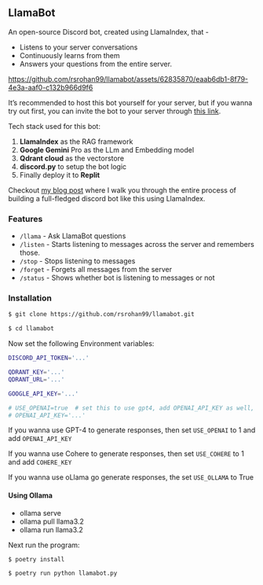 ## LlamaBot

An open-source Discord bot, created using LlamaIndex, that -
- Listens to your server conversations
- Continuously learns from them
- Answers your questions from the entire server.

https://github.com/rsrohan99/llamabot/assets/62835870/eaab6db1-8f79-4e3a-aaf0-c132b966d9f6

It’s recommended to host this bot yourself for your server, but if you wanna try out first, you can invite the bot to your server through [this link](https://discord.com/api/oauth2/authorize?client_id=1203216926730616862&permissions=3072&scope=bot).

Tech stack used for this bot:
1. **LlamaIndex** as the RAG framework
2. **Google Gemini** Pro as the LLm and Embedding model
3. **Qdrant cloud** as the vectorstore
4. **discord.py** to setup the bot logic
5. Finally deploy it to **Replit**

Checkout [my blog post](https://clusteredbytes.pages.dev/posts/2024/create-a-discord-chatbot-using-llamaindex-for-your-server/) where I walk you through the entire process of building a full-fledged discord bot like this using LlamaIndex.

### Features

- `/llama` - Ask LlamaBot questions
- `/listen` - Starts listening to messages across the server and remembers those.
- `/stop` - Stops listening to messages
- `/forget` - Forgets all messages from the server
- `/status` - Shows whether bot is listening to messages or not


### Installation

```bash
$ git clone https://github.com/rsrohan99/llamabot.git

$ cd llamabot
```

Now set the following Environment variables:
```bash
DISCORD_API_TOKEN='...'

QDRANT_KEY='...'
QDRANT_URL='...'

GOOGLE_API_KEY='...'

# USE_OPENAI=true  # set this to use gpt4, add OPENAI_API_KEY as well, set USE_OPENAI to '' to use Gemini Pro
# OPENAI_API_KEY='...'
```
If you wanna use GPT-4 to generate responses, then set `USE_OPENAI` to 1 and add `OPENAI_API_KEY`

If you wanna use Cohere to generate responses, then set `USE_COHERE` to 1 and add `COHERE_KEY`

If you wanna use oLlama go generate responses, the set `USE_OLLAMA` to True

#### Using Ollama
- ollama serve
- ollama pull llama3.2
- ollama run llama3.2

Next run the program:

```bash
$ poetry install

$ poetry run python llamabot.py
```
